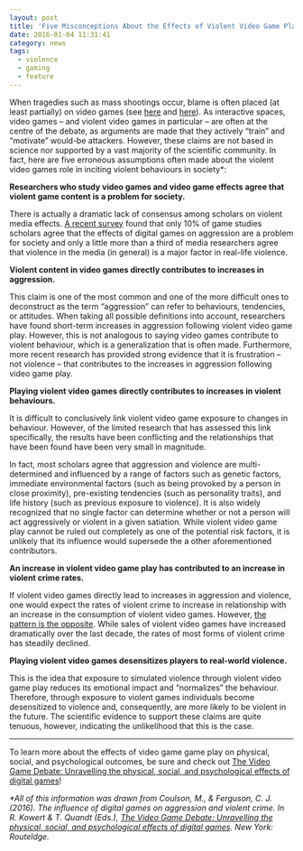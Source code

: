 ```yaml
---
layout: post
title: 'Five Misconceptions About the Effects of Violent Video Game Play'
date: 2016-01-04 11:31:41
category: news
tags:
  - violence
  - gaming
  - feature
---
```


When tragedies such as mass shootings occur, blame is often placed (at least partially) on video games (see [here](http://www.nbcnews.com/id/7288381/ns/us_news-crime_and_courts/t/school-shooter-followed-video-game-like-script/) and [here](http://ideas.time.com/2012/12/20/sandy-hook-shooting-video-games-blamed-again/)). As interactive spaces, video games – and violent video games in particular – are often at the centre of the debate, as arguments are made that they actively “train” and “motivate” would-be attackers. However, these claims are not based in science nor supported by a vast majority of the scientific community. In fact, here are five erroneous assumptions often made about the violent video games role in inciting violent behaviours in society\*:

**Researchers who study video games and video game effects agree that violent game content is a problem for society.**

There is actually a dramatic lack of consensus among scholars on violent media effects. [A recent survey](http://onlinelibrary.wiley.com/doi/10.1111/jcom.12182/abstract) found that only 10% of game studies scholars agree that the effects of digital games on aggression are a problem for society and only a little more than a third of media researchers agree that violence in the media (in general) is a major factor in real-life violence.

**Violent content in video games directly contributes to increases in aggression.**

This claim is one of the most common and one of the more difficult ones to deconstruct as the term “aggression” can refer to behaviours, tendencies, or attitudes. When taking all possible definitions into account, researchers have found short-term increases in aggression following violent video game play. However, this is not analogous to saying video games contribute to violent behaviour, which is a generalization that is often made. Furthermore, more recent research has provided strong evidence that it is frustration – not violence – that contributes to the increases in aggression following video game play.

**Playing violent video games directly contributes to increases in violent behaviours.**

It is difficult to conclusively link violent video game exposure to changes in behaviour. However, of the limited research that has assessed this link specifically, the results have been conflicting and the relationships that have been found have been very small in magnitude.

In fact, most scholars agree that aggression and violence are multi-determined and influenced by a range of factors such as genetic factors, immediate environmental factors (such as being provoked by a person in close proximity), pre-existing tendencies (such as personality traits), and life history (such as previous exposure to violence). It is also widely recognized that no single factor can determine whether or not a person will act aggressively or violent in a given satiation. While violent video game play cannot be ruled out completely as one of the potential risk factors, it is unlikely that its influence would supersede the a other aforementioned contributors.

**An increase in violent video game play has contributed to an increase in violent crime rates.**

If violent video games directly lead to increases in aggression and violence, one would expect the rates of violent crime to increase in relationship with an increase in the consumption of violent video games. However, [the pattern is the opposite](http://www.forbes.com/sites/erikkain/2012/04/19/as-video-game-sales-climb-year-over-year-violent-crime-continues-to-fall/). While sales of violent video games have increased dramatically over the last decade, the rates of most forms of violent crime has steadily declined.

**Playing violent video games desensitizes players to real-world violence.**

This is the idea that exposure to simulated violence through violent video game play reduces its emotional impact and “normalizes” the behaviour. Therefore, through exposure to violent games individuals become desensitized to violence and, consequently, are more likely to be violent in the future. The scientific evidence to support these claims are quite tenuous, however, indicating the unlikelihood that this is the case.

---

To learn more about the effects of video game game play on physical, social, and psychological outcomes, be sure and check out [The Video Game Debate: Unravelling the physical, social, and psychological effects of digital games](http://www.amazon.com/The-Video-Game-Debate-Psychological/dp/1138831638)!

_\*All of this information was drawn from Coulson, M., & Ferguson, C. J. (2016). The influence of digital games on aggression and violent crime. In R. Kowert & T. Quandt (Eds.), [The Video Game Debate: Unravelling the physical, social, and psychological effects of digital games](http://www.amazon.com/The-Video-Game-Debate-Psychological/dp/1138831638). New York: Routeldge._
